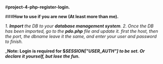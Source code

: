 #**project-4-php-register-login.**

###**How to use if you are new (At least more than me).**

*1. __Import__ the DB to your __database management system__.*
*2. Once the DB has been imported, go to the __pdo.php__ file and update it.
    first the host, then the port, the dbname leave it the same, and enter your user
    and password to finish.*

___Note: Login is required for $_SESSION["USER_AUTH"] to be set.
         Or declare it yourself, but lose the fun.___
